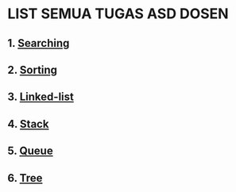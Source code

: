 # LIST SEMUA TUGAS ASD DOSEN
## 1. [Searching](https://github.com/AgungStudent/searching)
## 2. [Sorting](https://github.com/AgungStudent/sorting)
## 3. [Linked-list](https://github.com/AgungStudent/linked-list)
## 4. [Stack](https://github.com/AgungStudent/stack)
## 5. [Queue](https://github.com/AgungStudent/Queue)
## 6. [Tree](https://github.com/AgungStudent/tree)
